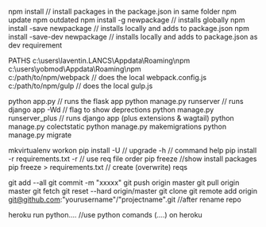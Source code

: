 npm install // install packages in the package.json in same folder
npm update
npm outdated
npm install -g newpackage  // installs globally
npm install -save newpackage  // installs locally and adds to package.json
npm install -save-dev newpackage  // installs locally and adds to package.json as dev requirement

PATHS
c:\users\laventin.LANCS\Appdata\Roaming\npm\
c:\users\yobmod\Appdata\Roaming\npm\
c:/path/to/npm/webpack      //  does the local webpack.config.js
c:/path/to/npm/gulp         //  does the local gulp.js



python app.py   // runs the flask app
python manage.py runserver   // runs django app         -Wd   // flag to show deprections
python manage.py runserver_plus   // runs django app (plus extensions & wagtail)
python manage.py colectstatic
python manage.py makemigrations
python manage.py migrate

mkvirtualenv <name>
workon <name>
pip install <xxx> 					-U // upgrade    -h // command help
pip install -r requirements.txt		 -r // use req file order
pip freeze							//show install packages
pip freeze > requirements.txt     	// create (overwrite) reqs



git add --all
git commit -m "xxxxx"
git push origin master
git pull origin master
git fetch
git reset --hard origin/master
git clone
git remote add origin git@github.com:"yourusername"/"projectname".git   //after rename repo


heroku run python....    //use python comands (....) on heroku

